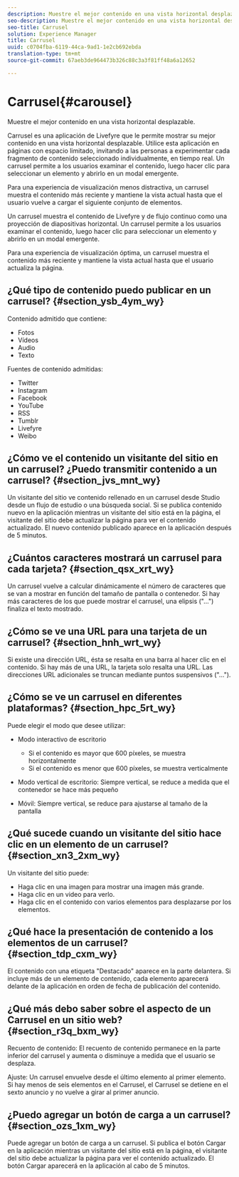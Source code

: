 ```yaml
---
description: Muestre el mejor contenido en una vista horizontal desplazable.
seo-description: Muestre el mejor contenido en una vista horizontal desplazable.
seo-title: Carrusel
solution: Experience Manager
title: Carrusel
uuid: c0704fba-6119-44ca-9ad1-1e2cb692ebda
translation-type: tm+mt
source-git-commit: 67aeb3de964473b326c88c3a3f81ff48a6a12652

---
```



# Carrusel{#carousel}

Muestre el mejor contenido en una vista horizontal desplazable.

Carrusel es una aplicación de Livefyre que le permite mostrar su mejor contenido en una vista horizontal desplazable. Utilice esta aplicación en páginas con espacio limitado, invitando a las personas a experimentar cada fragmento de contenido seleccionado individualmente, en tiempo real. Un carrusel permite a los usuarios examinar el contenido, luego hacer clic para seleccionar un elemento y abrirlo en un modal emergente.

Para una experiencia de visualización menos distractiva, un carrusel muestra el contenido más reciente y mantiene la vista actual hasta que el usuario vuelve a cargar el siguiente conjunto de elementos.

Un carrusel muestra el contenido de Livefyre y de flujo continuo como una proyección de diapositivas horizontal. Un carrusel permite a los usuarios examinar el contenido, luego hacer clic para seleccionar un elemento y abrirlo en un modal emergente.

Para una experiencia de visualización óptima, un carrusel muestra el contenido más reciente y mantiene la vista actual hasta que el usuario actualiza la página.

## ¿Qué tipo de contenido puedo publicar en un carrusel? {#section_ysb_4ym_wy}

Contenido admitido que contiene:

* Fotos
* Vídeos
* Audio
* Texto

Fuentes de contenido admitidas:

* Twitter
* Instagram
* Facebook
* YouTube
* RSS
* Tumblr
* Livefyre
* Weibo

## ¿Cómo ve el contenido un visitante del sitio en un carrusel? ¿Puedo transmitir contenido a un carrusel? {#section_jvs_mnt_wy}

Un visitante del sitio ve contenido rellenado en un carrusel desde Studio desde un flujo de estudio o una búsqueda social. Si se publica contenido nuevo en la aplicación mientras un visitante del sitio está en la página, el visitante del sitio debe actualizar la página para ver el contenido actualizado. El nuevo contenido publicado aparece en la aplicación después de 5 minutos.

## ¿Cuántos caracteres mostrará un carrusel para cada tarjeta? {#section_qsx_xrt_wy}

Un carrusel vuelve a calcular dinámicamente el número de caracteres que se van a mostrar en función del tamaño de pantalla o contenedor. Si hay más caracteres de los que puede mostrar el carrusel, una elipsis ("...") finaliza el texto mostrado.

## ¿Cómo se ve una URL para una tarjeta de un carrusel? {#section_hnh_wrt_wy}

Si existe una dirección URL, ésta se resalta en una barra al hacer clic en el contenido. Si hay más de una URL, la tarjeta solo resalta una URL. Las direcciones URL adicionales se truncan mediante puntos suspensivos ("...").

## ¿Cómo se ve un carrusel en diferentes plataformas? {#section_hpc_5rt_wy}

Puede elegir el modo que desee utilizar:

* Modo interactivo de escritorio

   * Si el contenido es mayor que 600 píxeles, se muestra horizontalmente
   * Si el contenido es menor que 600 píxeles, se muestra verticalmente

* Modo vertical de escritorio: Siempre vertical, se reduce a medida que el contenedor se hace más pequeño
* Móvil: Siempre vertical, se reduce para ajustarse al tamaño de la pantalla

## ¿Qué sucede cuando un visitante del sitio hace clic en un elemento de un carrusel? {#section_xn3_2xm_wy}

Un visitante del sitio puede:

* Haga clic en una imagen para mostrar una imagen más grande.
* Haga clic en un video para verlo.
* Haga clic en el contenido con varios elementos para desplazarse por los elementos.

## ¿Qué hace la presentación de contenido a los elementos de un carrusel? {#section_tdp_cxm_wy}

El contenido con una etiqueta "Destacado" aparece en la parte delantera. Si incluye más de un elemento de contenido, cada elemento aparecerá delante de la aplicación en orden de fecha de publicación del contenido.

## ¿Qué más debo saber sobre el aspecto de un Carrusel en un sitio web? {#section_r3q_bxm_wy}

Recuento de contenido: El recuento de contenido permanece en la parte inferior del carrusel y aumenta o disminuye a medida que el usuario se desplaza.

Ajuste: Un carrusel envuelve desde el último elemento al primer elemento. Si hay menos de seis elementos en el Carrusel, el Carrusel se detiene en el sexto anuncio y no vuelve a girar al primer anuncio.

## ¿Puedo agregar un botón de carga a un carrusel? {#section_ozs_1xm_wy}

Puede agregar un botón de carga a un carrusel. Si publica el botón Cargar en la aplicación mientras un visitante del sitio está en la página, el visitante del sitio debe actualizar la página para ver el contenido actualizado. El botón Cargar aparecerá en la aplicación al cabo de 5 minutos.
